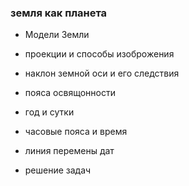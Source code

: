 ###  земля как планета


- Модели Земли


- проекции и способы изоброжения


- наклон земной оси и его следствия

- пояса освящонности

- год и сутки

- часовые пояса и время

- линия перемены дат

- решение задач





